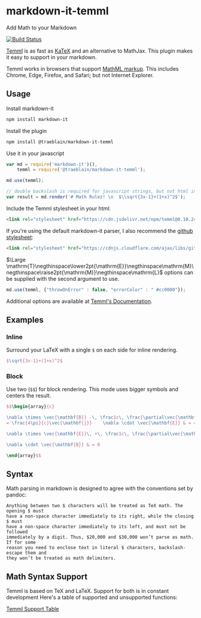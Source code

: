 # markdown-it-temml

Add Math to your Markdown

[![Build Status](https://travis-ci.org/traeblain/markdown-it-temml.svg?branch=master)](https://travis-ci.org/traeblain/markdown-it-temml)

[Temml](https://temml.org/) is as fast as [KaTeX](https://github.com/Khan/KaTeX) and an alternative to MathJax. This plugin makes it easy to support in your markdown.

Temml works in browsers that support [MathML markup](https://caniuse.com/mathml).  This includes Chrome, Edge, Firefox, and Safari; but not Internet Explorer.

## Usage

Install markdown-it

```bash
npm install markdown-it
```

Install the plugin

```bash
npm install @traeblain/markdown-it-temml
```

Use it in your javascript

```javascript
var md = require('markdown-it')(),
    temml = require('@traeblain/markdown-it-temml');

md.use(temml);

// double backslash is required for javascript strings, but not html input
var result = md.render('# Math Rulez! \n  $\\sqrt{3x-1}+(1+x)^2$');
```

Include the Temml stylesheet in your html:

```html
<link rel="stylesheet" href="https://cdn.jsdelivr.net/npm/temml@0.10.24/dist/Temml-Local.min.css">
```

If you're using the default markdown-it parser, I also recommend the [github stylesheet](https://github.com/sindresorhus/github-markdown-css):

```html
<link rel="stylesheet" href="https://cdnjs.cloudflare.com/ajax/libs/github-markdown-css/4.0.0/github-markdown.min.css"/>
```

$\Large \mathrm{T}\negthinspace\lower2pt{\mathrm{E}}\negthinspace\mathrm{M}\negthinspace\raise2pt{\mathrm{M}}\negthinspace\mathrm{L}$ options can be supplied with the second argument to use.

```javascript
md.use(temml, {"throwOnError" : false, "errorColor" : " #cc0000"});
```

Additional options are available at [Temml's Documentation](https://temml.org/docs/en/administration#options).

## Examples

### Inline

Surround your LaTeX with a single `$` on each side for inline rendering.

```latex
$\sqrt{3x-1}+(1+x)^2$
```

### Block

Use two (`$$`) for block rendering. This mode uses bigger symbols and centers
the result.

```latex
$$\begin{array}{c}

\nabla \times \vec{\mathbf{B}} -\, \frac1c\, \frac{\partial\vec{\mathbf{E}}}{\partial t} &
= \frac{4\pi}{c}\vec{\mathbf{j}}    \nabla \cdot \vec{\mathbf{E}} & = 4 \pi \rho \\

\nabla \times \vec{\mathbf{E}}\, +\, \frac1c\, \frac{\partial\vec{\mathbf{B}}}{\partial t} & = \vec{\mathbf{0}} \\

\nabla \cdot \vec{\mathbf{B}} & = 0

\end{array}$$
```

## Syntax

Math parsing in markdown is designed to agree with the conventions set by pandoc:

    Anything between two $ characters will be treated as TeX math. The opening $ must
    have a non-space character immediately to its right, while the closing $ must
    have a non-space character immediately to its left, and must not be followed
    immediately by a digit. Thus, $20,000 and $30,000 won’t parse as math. If for some
    reason you need to enclose text in literal $ characters, backslash-escape them and
    they won’t be treated as math delimiters.

## Math Syntax Support

Temml is based on TeX and LaTeX. Support for both is in constant development
Here's a table of supported and unsupported functions:

[Temml Support Table](https://temml.org/docs/en/support_table)

